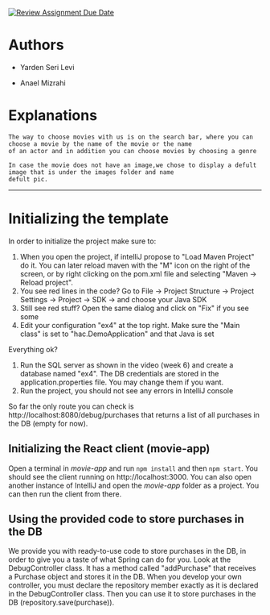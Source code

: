 [![Review Assignment Due Date](https://classroom.github.com/assets/deadline-readme-button-24ddc0f5d75046c5622901739e7c5dd533143b0c8e959d652212380cedb1ea36.svg)](https://classroom.github.com/a/7Tmn2VQK)

# Authors

* Yarden Seri Levi 

* Anael Mizrahi 

# Explanations

    The way to choose movies with us is on the search bar, where you can choose a movie by the name of the movie or the name
    of an actor and in addition you can choose movies by choosing a genre

    In case the movie does not have an image,we chose to display a defult image that is under the images folder and name
    defult pic.
---------------------

# Initializing the template

In order to initialize the project make sure to:

1. When you open the project, if intelliJ propose to "Load Maven Project" do it. You can later reload maven with the "M"
   icon on the right of the screen, or by right clicking on the pom.xml file and selecting "Maven -> Reload project".
2. You see red lines in the code? Go to File -> Project Structure -> Project Settings -> Project -> SDK -> and choose
   your Java SDK
3. Still see red stuff? Open the same dialog and click on "Fix" if you see some
4. Edit your configuration "ex4" at the top right. Make sure the "Main class" is set to "hac.DemoApplication" and that
   Java is set

Everything ok?

1. Run the SQL server as shown in the video (week 6) and create a database named "ex4". The DB credentials are stored in
   the application.properties file. You may change them if you want.
2. Run the project, you should not see any errors in IntelliJ console

So far the only route you can check is http://localhost:8080/debug/purchases
that returns a list of all purchases in the DB (empty for now).

## Initializing the React client (movie-app)

Open a terminal in *movie-app* and run `npm install` and then `npm start`. You should see the client running
on http://localhost:3000.
You can also open another instance of IntelliJ and open the *movie-app* folder as a project. You can then run the client
from there.

## Using the provided code to store purchases in the DB

We provide you with ready-to-use code to store purchases in the DB, in order to give you a taste of what Spring can do
for you.
Look at the DebugController class. It has a method called "addPurchase" that receives a Purchase object and stores it in
the DB.
When you develop your own controller, you must declare the repository member exactly as it is declared in the
DebugController class.
Then you can use it to store purchases in the DB (repository.save(purchase)).


